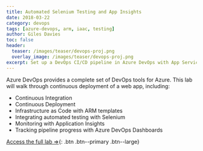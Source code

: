 ```yaml
---
title: Automated Selenium Testing and App Insights
date: 2018-03-22
category: devops
tags: [azure-devops, arm, iaac, testing]
author: Giles Davies
toc: false
header:
  teaser: /images/teaser/devops-proj.png
  overlay_image: /images/teaser/devops-proj.png
excerpt: Set up a DevOps CI/CD pipeline in Azure DevOps with App Services, ARM, Selenium Tests & Application Insights 
---
```


Azure DevOps provides a complete set of DevOps tools for Azure. This lab will walk through continuous deployment of a web app, including:

- Continuous Integration
- Continuous Deployment
- Infrastructure as Code with ARM templates
- Integrating automated testing with Selenium
- Monitoring with Application Insights
- Tracking pipeline progress with Azure DevOps Dashboards

[Access the full lab ⇒](https://github.com/gidavies/WebAppDevOpsLab){: .btn .btn--primary .btn--large}
